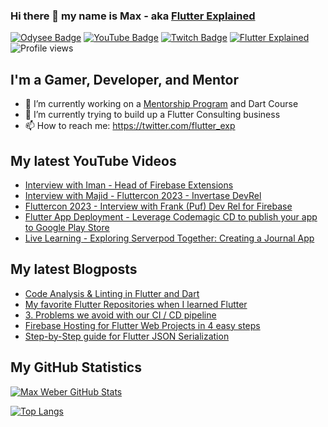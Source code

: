 ### Hi there 👋 my name is Max - aka [Flutter Explained](https://flutter-explained.dev)
[![Odysee Badge](https://img.shields.io/static/v1?label=Odysee&message=Invite&color=purple&style=flat-square&logo=odysee&logoColor=purple)](https://odysee.com/$/invite/@flutterexplained:7)
[![YouTube Badge](https://img.shields.io/static/v1?label=YouTube&message=Subscribe&color=red&style=flat-square&logo=youtube&logoColor=red)](https://youtube.com/c/flutterexplained?sub_confirmation=1)
[![Twitch Badge](https://img.shields.io/static/v1?label=Twitch&message=Follow&color=violet&style=flat-square&logo=twitch&logoColor=violet)](https://www.twitch.tv/maxflutter)
[![Flutter Explained](https://img.shields.io/static/v1?label=Homepage&message=FlutterExplained&color=blue&style=flat-square)](https://flutter-explained.dev/)
![Profile views](https://gpvc.arturio.dev/md-weber)
## I'm a Gamer, Developer, and Mentor
- 🔭 I’m currently working on a [Mentorship Program](https://gumroad.com/l/ydgtfV) and Dart Course
- 🌱 I’m currently trying to build up a Flutter Consulting business
- 📫 How to reach me: https://twitter.com/flutter_exp

## My latest YouTube Videos
<!-- YOUTUBE:START -->
- [Interview with Iman - Head of Firebase Extensions](https://www.youtube.com/watch?v=GcHs5rhydSY)
- [Interview with Majid - Fluttercon 2023 - Invertase DevRel](https://www.youtube.com/watch?v=f2-tIP5hzc8)
- [Fluttercon 2023 - Interview with Frank &lpar;Puf&rpar; Dev Rel for Firebase](https://www.youtube.com/watch?v=jjwBhI_5sYo)
- [Flutter App Deployment - Leverage Codemagic CD to publish your app to Google Play Store](https://www.youtube.com/watch?v=mg8_pM7sGM8)
- [Live Learning - Exploring Serverpod Together: Creating a Journal App](https://www.youtube.com/watch?v=ws0KngThKzo)
<!-- YOUTUBE:END -->

## My latest Blogposts
<!-- BLOG-POST-LIST:START -->
- [Code Analysis &amp; Linting in Flutter and Dart](https://flutter-explained.dev/blog/flutter-analysis-linting/)
- [My favorite Flutter Repositories when I learned Flutter](https://flutter-explained.dev/blog/flutter-repository-list/)
- [3. Problems we avoid with our CI / CD pipeline](https://flutter-explained.dev/blog/ci-cd-setup-codemagic/)
- [Firebase Hosting for Flutter Web Projects in 4 easy steps](https://flutter-explained.dev/blog/flutter-web-to-firebase-hosting/)
- [Step-by-Step guide for Flutter JSON Serialization](https://flutter-explained.dev/blog/flutter-json-serialization/)
<!-- BLOG-POST-LIST:END -->

## My GitHub Statistics
[![Max Weber GitHub Stats](https://github-readme-stats.vercel.app/api?username=md-weber&show_icons=true&theme=onedark)](https://github.com/anuraghazra/github-readme-stats)

[![Top Langs](https://github-readme-stats.vercel.app/api/top-langs/?username=md-weber)](https://github.com/anuraghazra/github-readme-stats)
